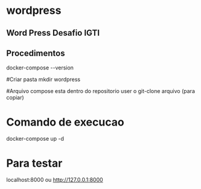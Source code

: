 # wordpress
## Word Press Desafio IGTI

## Procedimentos

docker-compose --version


#Criar pasta
mkdir wordpress

#Arquivo compose esta dentro do repositorio
user o git-clone arquivo (para copiar)

# Comando de execucao
docker-compose up -d

# Para testar

 localhost:8000 ou http://127.0.0.1:8000

